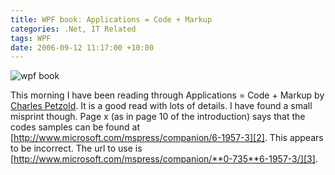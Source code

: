 ```yaml
---
title: WPF book: Applications = Code + Markup
categories: .Net, IT Related
tags: WPF
date: 2006-09-12 11:17:00 +10:00
---
```


![wpf book][0]

 This morning I have been reading through Applications = Code + Markup by [Charles Petzold][1]. It is a good read with lots of details. I have found a small misprint though. Page x (as in page 10 of the introduction) says that the codes samples can be found at [http://www.microsoft.com/mspress/companion/6-1957-3][2]. This appears to be incorrect. The url to use is [http://www.microsoft.com/mspress/companion/**0-735**6-1957-3/][3].

[0]: /files/WindowsLiveWriter/WPFbookApplicationsCodeMarkup_CE47/wpf%20book_1.jpg
[1]: http://www.charlespetzold.com/
[2]: http://www.microsoft.com/mspress/companion/6-1957-3
[3]: http://www.microsoft.com/mspress/companion/0-7356-1957-3/
